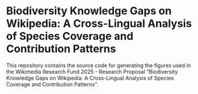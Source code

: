 # Biodiversity Knowledge Gaps on Wikipedia: A Cross-Lingual Analysis of Species Coverage and Contribution Patterns

This repository contains the source code for generating the figures used in the Wikimedia Research Fund 2025 - Research Proposal "Biodiversity Knowledge Gaps on Wikipedia: A Cross-Lingual Analysis of Species Coverage and Contribution Patterns".
